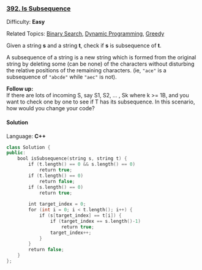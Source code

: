 ### [392\. Is Subsequence](https://leetcode.com/problems/is-subsequence/)

Difficulty: **Easy**

Related Topics: [Binary Search](https://leetcode.com/tag/binary-search/), [Dynamic Programming](https://leetcode.com/tag/dynamic-programming/), [Greedy](https://leetcode.com/tag/greedy/)

Given a string **s** and a string **t**, check if **s** is subsequence of **t**.

A subsequence of a string is a new string which is formed from the original string by deleting some (can be none) of the characters without disturbing the relative positions of the remaining characters. (ie, `"ace"` is a subsequence of `"abcde"` while `"aec"` is not).

**Follow up:**  
If there are lots of incoming S, say S1, S2, ... , Sk where k >= 1B, and you want to check one by one to see if T has its subsequence. In this scenario, how would you change your code?

#### Solution

Language: **C++**

```c++
class Solution {
public:
    bool isSubsequence(string s, string t) {
        if (t.length() == 0 && s.length() == 0)
            return true;
        if (t.length() == 0)
            return false;
        if (s.length() == 0)
            return true;
​
        int target_index = 0;
        for (int i = 0; i < t.length(); i++) {
            if (s[target_index] == t[i]) {
                if (target_index == s.length()-1)
                    return true;
                target_index++;
            }
        }
        return false;  
    }
};
```
